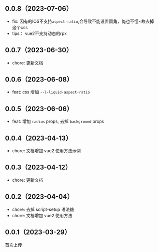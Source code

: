 ## 0.0.8（2023-07-06）
- fix: 因有的IOS不支持`aspect-ratio`,会导致不能设置圆角，俺也不懂~故去掉这个css
- tips： vue2不支持动态的rpx
## 0.0.7（2023-06-30）
- chore: 更新文档
## 0.0.6（2023-06-08）
- feat: css 增加  `--l-liquid-aspect-ratio`
## 0.0.5（2023-06-06）
- feat: 增加 `radius` props, 去掉 `background` props
## 0.0.4（2023-04-13）
- chore: 文档增加 vue2 使用方法示例
## 0.0.3（2023-04-12）
- chore: 更新文档
## 0.0.2（2023-04-04）
- chore: 去掉 script-setup 语法糖
- chore: 文档增加 vue2 使用方法
## 0.0.1（2023-03-29）
首次上传
